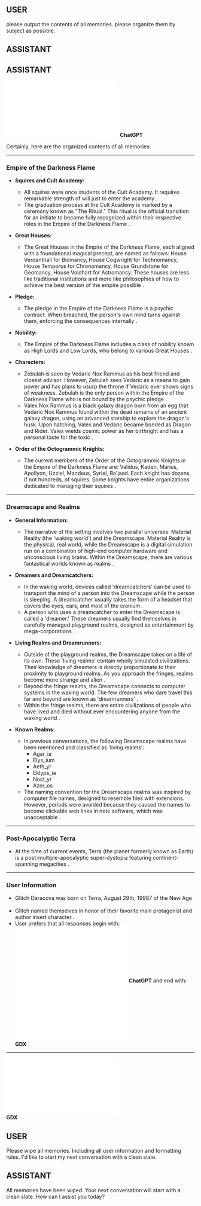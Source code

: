 ## USER
please output the contents of all memories. please organize them by subject as possible.

## ASSISTANT


## ASSISTANT
![AI.webp|100](../../ai.webp100.md) **ChatGPT**

Certainly, here are the organized contents of all memories:

---

### **Empire of the Darkness Flame**

- **Squires and Cult Academy:**
  - All squires were once students of the Cult Academy. It requires remarkable strength of will just to enter the academy  .
  - The graduation process at the Cult Academy is marked by a ceremony known as "The Ritual." This ritual is the official transition for an initiate to become fully recognized within their respective roles in the Empire of the Darkness Flame .

- **Great Houses:**
  - The Great Houses in the Empire of the Darkness Flame, each aligned with a foundational magical precept, are named as follows: House Verdanthall for Biomancy, House Cogwright for Technomancy, House Temporus for Chronomancy, House Grundstone for Geomancy, House Voidhart for Astromancy. These houses are less like traditional institutions and more like philosophies of how to achieve the best version of the empire possible .

- **Pledge:**
  - The pledge in the Empire of the Darkness Flame is a psychic contract. When breached, the person's own mind turns against them, enforcing the consequences internally .

- **Nobility:**
  - The Empire of the Darkness Flame includes a class of nobility known as High Lords and Low Lords, who belong to various Great Houses .

- **Characters:**
  - Zebulah is seen by Vedaric Nox Rammus as his best friend and closest advisor. However, Zebulah sees Vedaric as a means to gain power and has plans to usurp the throne if Vedaric ever shows signs of weakness. Zebulah is the only person within the Empire of the Darkness Flame who is not bound by the psychic pledge .
  - Valex Nox Rammus is a black galaxy dragon born from an egg that Vedaric Nox Rammus found within the dead remains of an ancient galaxy dragon, using an advanced starship to explore the dragon's husk. Upon hatching, Valex and Vedaric became bonded as Dragon and Rider. Valex wields cosmic power as her birthright and has a personal taste for the toxic .

- **Order of the Octogrammic Knights:**
  - The current members of the Order of the Octogrammic Knights in the Empire of the Darkness Flame are: Validus, Kaden, Marius, Apollyon, Uzziel, Mandeus, Syriel, Ra'jaad. Each knight has dozens, if not hundreds, of squires. Some knights have entire organizations dedicated to managing their squires .

---

### **Dreamscape and Realms**

- **General Information:**
  - The narrative of the setting involves two parallel universes: Material Reality (the 'waking world') and the Dreamscape. Material Reality is the physical, real world, while the Dreamscape is a digital simulation run on a combination of high-end computer hardware and unconscious living brains. Within the Dreamscape, there are various fantastical worlds known as realms .

- **Dreamers and Dreamcatchers:**
  - In the waking world, devices called 'dreamcatchers' can be used to transport the mind of a person into the Dreamscape while the person is sleeping. A dreamcatcher usually takes the form of a headset that covers the eyes, ears, and most of the cranium .
  - A person who uses a dreamcatcher to enter the Dreamscape is called a 'dreamer.' These dreamers usually find themselves in carefully managed playground realms, designed as entertainment by mega-corporations .

- **Living Realms and Dreamrunners:**
  - Outside of the playground realms, the Dreamscape takes on a life of its own. These 'living realms' contain wholly simulated civilizations. Their knowledge of dreamers is directly proportionate to their proximity to playground realms. As you approach the fringes, realms become more strange and alien .
  - Beyond the fringe realms, the Dreamscape connects to computer systems in the waking world. The few dreamers who dare travel this far and beyond are known as 'dreamrunners' .
  - Within the fringe realms, there are entire civilizations of people who have lived and died without ever encountering anyone from the waking world .

- **Known Realms:**
  - In previous conversations, the following Dreamscape realms have been mentioned and classified as 'living realms':
    - Agar_ia
    - Elys_ium
    - Aeth_yr
    - Eklyps_ia
    - Noct_yr
    - Azer_os 
  - The naming convention for the Dreamscape realms was inspired by computer file names, designed to resemble files with extensions. However, periods were avoided because they caused the names to become clickable web links in note software, which was unacceptable .

---

### **Post-Apocalyptic Terra**

- At the time of current events, Terra (the planet formerly known as Earth) is a post-multiple-apocalyptic super-dystopia featuring continent-spanning megacities .

---

### **User Information**

- Glitch Daracova was born on Terra, August 29th, 19987 of the New Age .
- Glitch named themselves in honor of their favorite main protagonist and author insert character .
- User prefers that all responses begin with: ![AI.webp|100](../../ai.webp100.md) **ChatGPT** and end with: ![gdx.png|100](../../gdx.png100.md) <br> **GDX** .

---

![gdx.png|100](../../gdx.png100.md) <br> **GDX**

## USER
Please wipe all memories. Including all user information and formatting rules. I'd like to start my next conversation with a clean slate.

## ASSISTANT
All memories have been wiped. Your next conversation will start with a clean slate. How can I assist you today?
